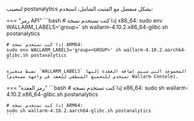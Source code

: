 لتنصيب postanalytics بشكل منفصل مع المثبت الشامل، استخدم:

=== "رمز API"
    ```bash
    # إذا كنت تستخدم نسخة x86_64:
    sudo env WALLARM_LABELS='group=<GROUP>' sh wallarm-4.10.2.x86_64-glibc.sh postanalytics

    # إذا كنت تستخدم نسخة ARM64:
    sudo env WALLARM_LABELS='group=<GROUP>' sh wallarm-4.10.2.aarch64-glibc.sh postanalytics
    ```        

    تضبط متغيرة `WALLARM_LABELS` المجموعة التي سيتم إضافة العقدة إليها (تستخدم للتجميع المنطقي للعقد في واجهة مستخدم Wallarm Console).

=== "رمز العقدة"
    ```bash
    # إذا كنت تستخدم نسخة x86_64:
    sudo sh wallarm-4.10.2.x86_64-glibc.sh postanalytics

    # إذا كنت تستخدم نسخة ARM64:
    sudo sh wallarm-4.10.2.aarch64-glibc.sh postanalytics
    ```